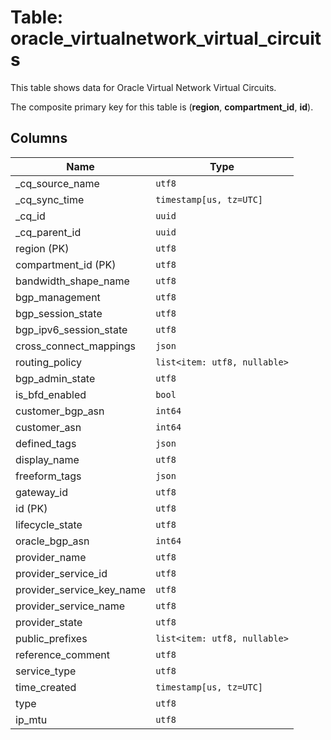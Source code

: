 # Table: oracle_virtualnetwork_virtual_circuits

This table shows data for Oracle Virtual Network Virtual Circuits.

The composite primary key for this table is (**region**, **compartment_id**, **id**).

## Columns

| Name          | Type          |
| ------------- | ------------- |
|_cq_source_name|`utf8`|
|_cq_sync_time|`timestamp[us, tz=UTC]`|
|_cq_id|`uuid`|
|_cq_parent_id|`uuid`|
|region (PK)|`utf8`|
|compartment_id (PK)|`utf8`|
|bandwidth_shape_name|`utf8`|
|bgp_management|`utf8`|
|bgp_session_state|`utf8`|
|bgp_ipv6_session_state|`utf8`|
|cross_connect_mappings|`json`|
|routing_policy|`list<item: utf8, nullable>`|
|bgp_admin_state|`utf8`|
|is_bfd_enabled|`bool`|
|customer_bgp_asn|`int64`|
|customer_asn|`int64`|
|defined_tags|`json`|
|display_name|`utf8`|
|freeform_tags|`json`|
|gateway_id|`utf8`|
|id (PK)|`utf8`|
|lifecycle_state|`utf8`|
|oracle_bgp_asn|`int64`|
|provider_name|`utf8`|
|provider_service_id|`utf8`|
|provider_service_key_name|`utf8`|
|provider_service_name|`utf8`|
|provider_state|`utf8`|
|public_prefixes|`list<item: utf8, nullable>`|
|reference_comment|`utf8`|
|service_type|`utf8`|
|time_created|`timestamp[us, tz=UTC]`|
|type|`utf8`|
|ip_mtu|`utf8`|